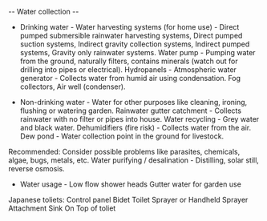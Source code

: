 -- Water collection --
 
- Drinking water -
Water harvesting systems (for home use) - Direct pumped submersible rainwater harvesting systems, Direct pumped suction systems, Indirect gravity collection systems, Indirect pumped systems, Gravity only rainwater systems.
Water pump - Pumping water from the ground, naturally filters, contains minerals (watch out for drilling into pipes or electrical).
Hydropanels - 
Atmospheric water generator - Collects water from humid air using condensation. Fog collectors, Air well (condenser).

- Non-drinking water -
Water for other purposes like cleaning, ironing, flushing or watering garden.
Rainwater gutter catchment - Collects rainwater with no filter or pipes into house.
Water recycling - Grey water and black water.
Dehumidifiers (fire risk) - Collects water from the air.
Dew pond - Water collection point in the ground for livestock.

Recommended:
Consider possible problems like parasites, chemicals, algae, bugs, metals, etc.
Water purifying / desalination - Distilling, solar still, reverse osmosis.

- Water usage -
Low flow shower heads
Gutter water for garden use

Japanese toliets:
Control panel
Bidet Toilet Sprayer or Handheld Sprayer Attachment
Sink On Top of toliet
